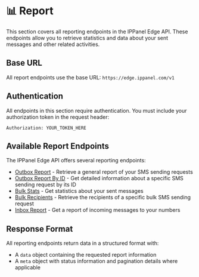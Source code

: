 # 📊 Report

This section covers all reporting endpoints in the IPPanel Edge API. These endpoints allow you to retrieve statistics and data about your sent messages and other related activities.

## Base URL

All report endpoints use the base URL: `https://edge.ippanel.com/v1`

## Authentication

All endpoints in this section require authentication. You must include your authorization token in the request header:

```
Authorization: YOUR_TOKEN_HERE
```

## Available Report Endpoints

The IPPanel Edge API offers several reporting endpoints:

- [Outbox Report](./outbox-report) - Retrieve a general report of your SMS sending requests
- [Outbox Report By ID](./outbox-report-id) - Get detailed information about a specific SMS sending request by its ID
- [Bulk Stats](./bulk-stats) - Get statistics about your sent messages
- [Bulk Recipients](./bulk-recipient) - Retrieve the recipients of a specific bulk SMS sending request
- [Inbox Report](./inbox-report) - Get a report of incoming messages to your numbers

## Response Format

All reporting endpoints return data in a structured format with:

- A `data` object containing the requested report information
- A `meta` object with status information and pagination details where applicable
